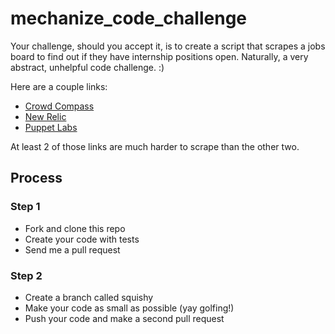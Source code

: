 mechanize_code_challenge
========================

Your challenge, should you accept it, is to create a script that scrapes a jobs board to find out if they have internship positions open. Naturally, a very abstract, unhelpful code challenge. :)

Here are a couple links:

* [Crowd Compass](http://www.crowdcompass.com/careers/)
* [New Relic](http://newrelic.com/about/jobs)
* [Puppet Labs](https://puppetlabs.com/company/careers/)

At least 2 of those links are much harder to scrape than the other two. 

## Process

### Step 1

* Fork and clone this repo
* Create your code with tests
* Send me a pull request

### Step 2

* Create a branch called squishy
* Make your code as small as possible (yay golfing!)
* Push your code and make a second pull request


